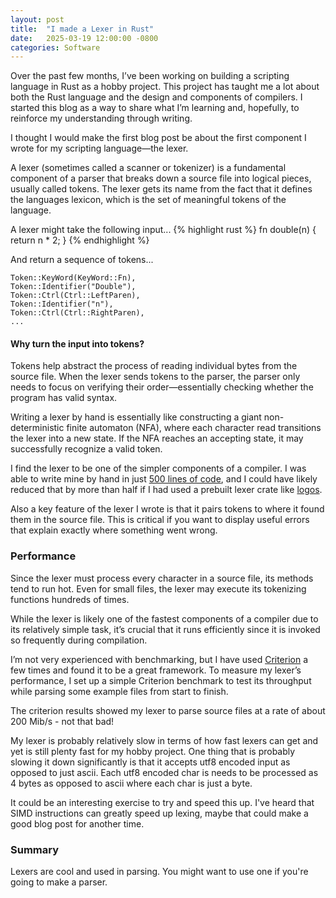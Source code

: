 ```yaml
---
layout: post
title:  "I made a Lexer in Rust"
date:   2025-03-19 12:00:00 -0800
categories: Software
---
```

Over the past few months, I’ve been working on building a scripting language in 
Rust as a hobby project. This project has taught me a lot about both the Rust 
language and the design and components of compilers. I started this blog as a 
way to share what I’m learning and, hopefully, to reinforce my understanding 
through writing.

I thought I would make the first blog post be about the first component I wrote
for my scripting language—the lexer.

A lexer (sometimes called a scanner or tokenizer) is a fundamental component of a parser that breaks down a source file 
into logical pieces, usually called tokens. The lexer gets its name from the 
fact that it defines the languages lexicon, which is the set of meaningful 
tokens of the language.

A lexer might take the following input...
{% highlight rust %}
fn double(n) {
    return n * 2;
}
{% endhighlight %}

And return a sequence of tokens...

```
Token::KeyWord(KeyWord::Fn), 
Token::Identifier("Double"), 
Token::Ctrl(Ctrl::LeftParen), 
Token::Identifier("n"), 
Token::Ctrl(Ctrl::RightParen), 
...
```

#### Why turn the input into tokens?

Tokens help abstract the process of reading individual bytes from the source 
file. When the lexer sends tokens to the parser, the parser only needs to focus 
on verifying their order—essentially checking whether the program has valid 
syntax.

Writing a lexer by hand is essentially like constructing a giant 
non-deterministic finite automaton (NFA), where each character read transitions 
the lexer into a new state. If the NFA reaches an accepting state, it may 
successfully recognize a valid token.

I find the lexer to be one of the simpler components of a compiler. I was able 
to write mine by hand in just [500 lines of code](https://github.com/Nilando/nilang/blob/main/src/parser/lexer.rs), 
and I could have likely reduced that by more than half if I had used a prebuilt 
lexer crate like [logos](https://github.com/maciejhirsz/logos).

Also a key feature of the lexer I wrote is that it pairs tokens to where it 
found them in the source file. This is critical if you want to display useful 
errors that explain exactly where something went wrong.

### Performance

Since the lexer must process every character in a source file, its methods tend 
to run hot. Even for small files, the lexer may execute its tokenizing functions 
hundreds of times.

While the lexer is likely one of the fastest components of a compiler due to its 
relatively simple task, it’s crucial that it runs efficiently since it is 
invoked so frequently during compilation.

I’m not very experienced with benchmarking, but I have used [Criterion](https://bheisler.github.io/criterion.rs/book/) 
a few times and found it to be a great framework. To measure my lexer’s 
performance, I set up a simple Criterion benchmark to test its throughput while 
parsing some example files from start to finish.

The criterion results showed my lexer to parse source files at a rate of about 
200 Mib/s - not that bad!

My lexer is probably relatively slow in terms of how fast lexers can get and yet 
is still plenty fast for my hobby project. One thing that is probably slowing 
it down significantly is that it accepts utf8 encoded input as opposed to just 
ascii. Each utf8 encoded char is needs to be processed as 4 bytes as opposed to
ascii where each char is just a byte. 

It could be an interesting exercise to try and speed this up. 
I've heard that SIMD instructions can greatly speed up lexing, maybe that could 
make a good blog post for another time.

### Summary

Lexers are cool and used in parsing. You might want to use one if you're 
going to make a parser. 
